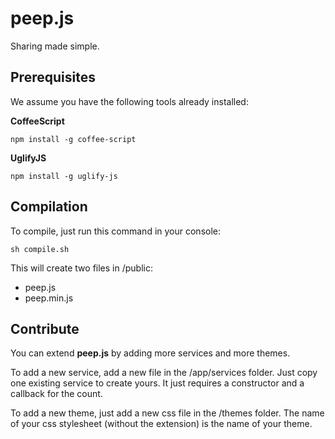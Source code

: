 # peep.js

Sharing made simple.

## Prerequisites

We assume you have the following tools already installed:

**CoffeeScript**

    npm install -g coffee-script

**UglifyJS**
  
    npm install -g uglify-js

## Compilation

To compile, just run this command in your console:

    sh compile.sh

This will create two files in /public:

- peep.js
- peep.min.js

## Contribute

You can extend **peep.js** by adding more services and more themes.

To add a new service, add a new file in the /app/services folder. Just copy one existing service to create yours.
It just requires a constructor and a callback for the count.

To add a new theme, just add a new css file in the /themes folder. The name of your css stylesheet (without the extension) is the name of your theme.